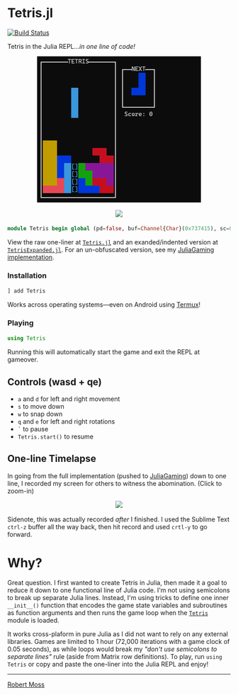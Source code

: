 # Tetris.jl

[![Build Status](https://travis-ci.org/mossr/Tetris.jl.svg?branch=master)](https://travis-ci.org/mossr/Tetris.jl)

Tetris in the Julia REPL..._in one line of code!_

<p align="center">
  <img src="./img/tetris.png">
</p>

<p align="center">
  <img src="./img/tetris-one-liner.svg">
</p>

```julia
module Tetris begin global (pd=false, buf=Channel{Char}(0x737415), sc=0, hs=0, S=" "^2, rf=(ls=sc, bs=hs) -> ["┌" "────" "───" "T" "E" "T" "R" "I" "S" "────" "───" "┐"; "│" S S S S S S S S S S "│ ┌──NEXT──┐"; "│" S S S S S S S S S S "│ │$S$S$S$(S)│"; "│" S S S S S S S S S S "│ │$S$S$S$(S)│"; "│" S S S S S S S S S S "│ │$S$S$S$(S)│"; "│" S S S S S S S S S S "│ │$S$S$S$(S)│"; "│" S S S S S S S S S S "│ └────────┘"; "│" S S S S S S S S S S "│$(S)Score: $ls"; "│" S S S S S S S S S S "│$(S) High: $bs"; "│" S S S S S S S S S S "│";"│" S S S S S S S S S S "│";"│" S S S S S S S S S S "│"; "│" S S S S S S S S S S "│";"│" S S S S S S S S S S "│";"│" S S S S S S S S S S "│"; "│" S S S S S S S S S S "│";"│" S S S S S S S S S S "│";"│" S S S S S S S S S S "│"; "└" "──" "──" "──" "──" "──" "──" "──" "──" "──" "──" "┘"], f=rf(), b=nothing, bi=rand(1:7), nbi=rand(1:7), fw=12, fh=18, sX=div(fw,2)-1, sY=2, X=sX, Y=sY, alv=false, play(██="██", ■■="[]", R="\e[31m$██\e[0m", B="\e[31;1m$██\e[0m", G="\e[32m$██\e[0m", L="\e[33m$██\e[0m", N="\e[34m$██\e[0m", M="\e[35m$██\e[0m", C="\e[36m$██\e[0m", W="\e[37m$██\e[0m", bs=[[S S C S; S S C S; S S C S; S S C S], [S B S S; S B S S; S B B S; S S S S], [S S N S; S S N S; S N N S; S S S S], [S S S S; S L L S; S L L S; S S S S], [S G S S; S G G S; S S G S; S S S S], [S S R S; S R R S; S R S S; S S S S], [S S M S; S M M S; S S M S; S S S S]], nb=bs[nbi], rb=nothing, fd=false, esc=false, rtx=false, h=false, p=(X,Y), rcan=false, lr=[], fwlr=nothing, key=nothing, t=0, sp=10, af=copy(f), dn= (lf, lnb) -> [lf[y,end] = replace(lf[y,end], r" │.{8,100}│"=>" │"*join(lnb[i,:])*"│") for (i,y) in enumerate(3:6)], c=(lb, lf, xy, rt::Bool=false) -> ([rt ? nothing : (rt = (lb[j,i] != S && lf[y,max(1,x)] != S)) for (i,x) in enumerate(xy[1]:xy[1]+3) for (j,y) in enumerate(xy[2]:xy[2]+3)], rt)[end], gd=(lb, lf, lX, ly, lp, rt::Bool=false) -> ([rt ? nothing : (!c(lb, lf, lp) ? (()->lp=(lX,py))() : rt=true) for py in ly:fh], (()->ly=lp[2]-1)(), (lp, ly))[end], sh=(lb) -> map(s->replace(s,██=>■■), lb), m=(lb, lf, xy, nf=deepcopy(lf)) -> ([lb[j,i] != S ? (nf[y,x] = lb[j,i]) : nothing for (i,x) in enumerate(xy[1]:xy[1]+3) for (j,y) in enumerate(xy[2]:xy[2]+3)], nf)[end], ds=(lf, lb, laf, lX, ly, lp, sb=sh(lb), np=gd(sb,lf,lX,ly,lp)[1]) -> m(lb, m(sb, laf, (np[1], np[2]-1)), lp), df=(lf, lb, lX, ly, lp, laf=lf, naf=(!pd && !isempty(lp) ? ds(lf, lb, laf, lX, ly, lp) : laf)) -> println("\033[1;1H",join(join.([naf[i,:] for i in 1:size(naf,1)]), "\n"), "\033[$(fh+1);$(fw+1)H", "\n    Hit ` to pause    ", "\033[$(fh+1);$(fw+1)H"), cr=(lrb, lp::Tuple, rt::Tuple=(false,lp)) -> ([!c(lrb, f, (lp[1]+r,lp[2])) ? (r == 0 ? rt=(true, lp) : rt=(rt[1] ? rt : (true,(lp[1]+r, lp[2])))) : nothing for (i,r) in enumerate([0,-1,1,-2,2])], rt)[end], cl=(lf) -> [all(map(line->!occursin(S,line), lf[i,2:end-1])) for i in 2:size(lf,1)-1], cc=() -> ccall(:jl_tty_set_mode, Int32, (Ptr{Cvoid}, Int32), stdin.handle, true), kbr=() -> ccall(:jl_tty_set_mode, Int32, (Ptr{Cvoid}, Int32), stdin.handle, false), asy=begin @async begin for __ in 1:72000 pd ? break : put!(buf, read(stdin, Char)) end end end, ri=() -> (isready(buf) ? take!(buf) : nothing), fls=() -> try Base.throwto(asy, InterruptException()) catch end, shc=() -> println("\e[?25h"), ps=() -> (println("╔────────────────────╗\n", "║   Tetris.start()   ║\n", "╚────────────────────╝"), kbr(), shc(), fls(), global pd=true)) = (begin global pd=false end, begin global X=X end, begin global Y=Y end, begin global b=isnothing(b) ? bs[bi] : b end, cc(), println("\33[2J"), print("\e[?25l"), (()->f=rf())(), dn(f, nb), [(sleep(0.05), (()->t+=1)(), (()->fd=(t==sp))(), (()->p=(X,Y))(), (!isempty(lr) ? (df(f,b,X,Y,p), begin global sc+=length(lr) end, begin global hs=max(sc,hs) end, (()->fwlr=f[setdiff(2:size(f,1)-1,lr),2:end-1])(), (()->f=rf(sc))(), (()->f[(2+length(lr)):end-1, 2:end-1]=fwlr)(), dn(f, nb), sleep(0.05), (()->lr=[])(), df(f,b,X,Y,p)) : nothing), (()->key=ri())(), begin global alv=alv ? true : !isnothing(key) end, ((key=='a') ? ((!rtx ? (()->p=(X-1,Y))() : nothing), (()->rtx=true)()) : ((key=='d') ? ((!rtx ? (()->p=(X+1,Y))() : nothing), (()->rtx=true)()) : ((key=='s') ? (()->p=(X,Y+1))() : ((key=='w') ? ((!h ? ((()->(p,Y)=gd(b,f,X,Y,p))(), (()->fd=true)()) : nothing), (()->h=true)()) : (((key=='q') || (key=='e')) ? (((()->rb=((key=='q') ? rotl90(b) : rotr90(b)))(), (!h ? (()->((()->(rcan,p)=cr(rb,p))(), (rcan ? (begin global b=rb end) : nothing)))() : nothing), (()->h=true)())) : ((key=='`') ? ((()->esc=true)()) : (()->h=false)())))))), rtx ? (sleep(0.025),(()->rtx=false)()) : nothing, !c(b,f,p) ? (begin global X=p[1] end, begin Y=p[2] end) : begin p=(X,Y) end, (()->af=m(b,f,p))(), fd ? (!c(b, f, (p[1], p[2]+1)) ? (()->global Y+=1)() : ((()->f[:]=af)(), (any(cl(f)) ? ((l=findall(cl(f)).+1)-> (f[l,2:end-1] .= W, (()->lr=l)()))() : (()->lr=[])()), ((()->global X=sX)(), (()->global Y=sY)(), (()->p=(X,Y))(), begin global bi=nbi end, begin b=nb end, begin global nbi=rand(1:7) end, begin nb=bs[nbi] end, dn(f, nb), (()->global pd=c(b,f,p))())), (()->t=0)()) : df(f,b,X,Y,p,af), pd && (fls(), begin global sc=0 end, begin global f=rf() end, alv ? play() : ps()), esc && ps()) for _ in 1:72000 if !pd]), start() = (print("\e[?25l"), play(), nothing)[end], __init__() = play()) end end
```

View the raw one-liner at [`Tetris.jl`](https://raw.githubusercontent.com/mossr/Tetris.jl/master/src/Tetris.jl) and an exanded/indented version at [`TetrisExpanded.jl`](https://github.com/mossr/Tetris.jl/blob/master/src/TetrisExpanded.jl). For an un-obfuscated version, see my [JuliaGaming implementation](https://github.com/JuliaGaming/Tetris/tree/master/Tetris-mossr).

### Installation
```julia
] add Tetris
```
Works across operating systems—even on Android using [Termux](https://github.com/termux/termux-packages/issues/58#issuecomment-529036798)!

### Playing
```julia
using Tetris
```
Running this will automatically start the game and exit the REPL at gameover.


## Controls (wasd + qe)
* `a` and `d` for left and right movement
* `s` to move down
* `w` to snap down
* `q` and `e` for left and right rotations
* `` ` `` to pause
* `Tetris.start()` to resume

## One-line Timelapse
In going from the full implementation (pushed to [JuliaGaming](https://github.com/JuliaGaming/Tetris/tree/master/Tetris-mossr)) down to one line, I recorded my screen for others to witness the abomination. (Click to zoom-in)

<p align="center">
  <img src="https://github.com/mossr/Tetris.jl/blob/master/img/timelapse.gif">
</p>

Sidenote, this was actually recorded *after* I finished. I used the Sublime Text `ctrl-z` buffer all the way back, then hit record and used `crtl-y` to go forward.

# Why?
Great question. I first wanted to create Tetris in Julia, then made it a goal to reduce it down to one functional line of Julia code. I'm not using semicolons to break up separate Julia lines. Instead, I'm using tricks to define one inner `__init__()` function that encodes the game state variables and subroutines as function arguments and then runs the game loop when the [`Tetris`](https://raw.githubusercontent.com/mossr/Tetris.jl/master/src/Tetris.jl) module is loaded.

It works cross-plaform in pure Julia as I did not want to rely on any external libraries. Games are limited to 1 hour (72,000 iterations with a game clock of 0.05 seconds), as while loops would break my _"don't use semicolons to separate lines"_ rule (aside from Matrix row definitions). To play, run `using Tetris` or copy and paste the one-liner into the Julia REPL and enjoy!

---
[Robert Moss](http://web.stanford.edu/~mossr)
